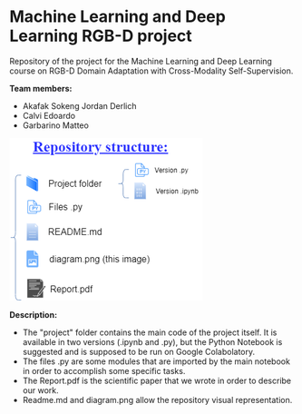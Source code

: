 # Machine Learning and Deep Learning RGB-D project
Repository of the project for the Machine Learning and Deep Learning course on RGB-D Domain Adaptation with Cross-Modality Self-Supervision.

**Team members:**
*   Akafak Sokeng Jordan Derlich
*   Calvi Edoardo
*   Garbarino Matteo

![Diagram](diagram.png)


**Description:**
* The "project" folder contains the main code of the project itself. It is available in two versions (.ipynb and .py), but the Python Notebook is suggested and is supposed to be run on Google Colabolatory.
* The files .py are some modules that are imported by the main notebook in order to accomplish some specific tasks.
* The Report.pdf is the scientific paper that we wrote in order to describe our work.
* Readme.md and diagram.png allow the repository visual representation.
